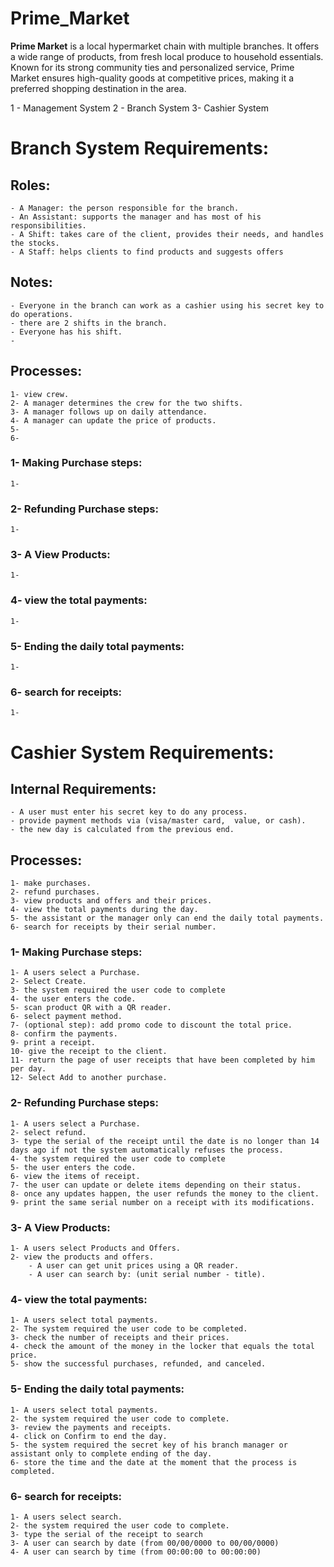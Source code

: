 # Prime_Market
**Prime Market** is a local hypermarket chain with multiple branches. It offers a wide range of products, from fresh local produce to household essentials. Known for its strong community ties and personalized service, Prime Market ensures high-quality goods at competitive prices, making it a preferred shopping destination in the area.

1 - Management System
2 - Branch System
3- Cashier System

# Branch System Requirements:
## Roles:
    - A Manager: the person responsible for the branch.
    - An Assistant: supports the manager and has most of his responsibilities.
    - A Shift: takes care of the client, provides their needs, and handles the stocks.
    - A Staff: helps clients to find products and suggests offers 

## Notes:
    - Everyone in the branch can work as a cashier using his secret key to do operations.
    - there are 2 shifts in the branch.
    - Everyone has his shift.
    - 
## Processes:   
    1- view crew.
    2- A manager determines the crew for the two shifts.
    3- A manager follows up on daily attendance.
    4- A manager can update the price of products.
    5- 
    6-  

### 1- Making Purchase steps:
    1- 


### 2- Refunding Purchase steps:
    1- 

### 3- A View Products:
    1- 


### 4- view the total payments:
    1- 



### 5- Ending the daily total payments:
    1- 

### 6- search for receipts:
    1- 


# Cashier System Requirements:
## Internal Requirements:
    - A user must enter his secret key to do any process.
    - provide payment methods via (visa/master card,  value, or cash).
    - the new day is calculated from the previous end.   

## Processes:   
    1- make purchases.
    2- refund purchases.
    3- view products and offers and their prices.
    4- view the total payments during the day.
    5- the assistant or the manager only can end the daily total payments.
    6- search for receipts by their serial number. 

### 1- Making Purchase steps:
    1- A users select a Purchase.
    2- Select Create.
    3- the system required the user code to complete
    4- the user enters the code.
    5- scan product QR with a QR reader.
    6- select payment method.
    7- (optional step): add promo code to discount the total price.
    8- confirm the payments.
    9- print a receipt.
    10- give the receipt to the client.
    11- return the page of user receipts that have been completed by him per day.
    12- Select Add to another purchase.


### 2- Refunding Purchase steps:
    1- A users select a Purchase.
    2- select refund.
    3- type the serial of the receipt until the date is no longer than 14 days ago if not the system automatically refuses the process.
    4- the system required the user code to complete
    5- the user enters the code.
    6- view the items of receipt.
    7- the user can update or delete items depending on their status.
    8- once any updates happen, the user refunds the money to the client.
    9- print the same serial number on a receipt with its modifications.

### 3- A View Products:
    1- A users select Products and Offers.
    2- view the products and offers.
        - A user can get unit prices using a QR reader.
        - A user can search by: (unit serial number - title).


### 4- view the total payments:
    1- A users select total payments.
    2- The system required the user code to be completed.
    3- check the number of receipts and their prices.
    4- check the amount of the money in the locker that equals the total price.
    5- show the successful purchases, refunded, and canceled.




### 5- Ending the daily total payments:
    1- A users select total payments.
    2- the system required the user code to complete.
    3- review the payments and receipts.
    4- click on Confirm to end the day.
    5- the system required the secret key of his branch manager or assistant only to complete ending of the day.
    6- store the time and the date at the moment that the process is completed.

### 6- search for receipts:
    1- A users select search.
    2- the system required the user code to complete.
    3- type the serial of the receipt to search
    3- A user can search by date (from 00/00/0000 to 00/00/0000)
    4- A user can search by time (from 00:00:00 to 00:00:00)
